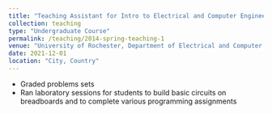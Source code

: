 ```yaml
---
title: "Teaching Assistant for Intro to Electrical and Computer Engineering"
collection: teaching
type: "Undergraduate Course"
permalink: /teaching/2014-spring-teaching-1
venue: "University of Rochester, Department of Electrical and Computer Engineering"
date: 2021-12-01
location: "City, Country"
---
```


* Graded problems sets
* Ran laboratory sessions for students to build basic circuits on breadboards and to complete various programming assignments

